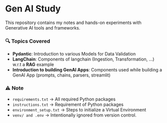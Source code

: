 # Gen AI Study

This repository contains my notes and hands-on experiments with Generative AI tools and frameworks.

### 🔍 Topics Covered
- **Pydantic**: Introduction to various Models for Data Validation
- **LangChain**: Components of langchain (Ingestion, Transformation, ...) w.r.t a **RAG** example
- **Introduction to building GenAI Apps**: Components used while building a GenAI App (prompts, chains, parsers, streamlit)

### ⚠️ Note
- `requirements.txt` → All required Python packages
- `instructions.txt` → Requirement of Python packages
- `environment_setup.txt` → Steps to initialize a Virtual Environment
- `venv/ and .env` → Intentionally ignored from version control.

